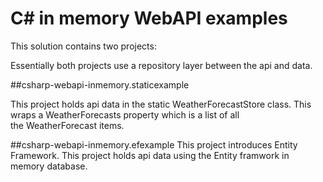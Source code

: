 # C# in memory WebAPI examples

This solution contains two projects:

Essentially both projects use a repository layer between the api and data.


##csharp-webapi-inmemory.staticexample

This project holds api data in the static WeatherForecastStore class.   This wraps a WeatherForecasts property which is a list of all  
the WeatherForecast items.


##csharp-webapi-inmemory.efexample
This project introduces Entity Framework.  This project holds api data using the Entity framwork in memory database. 
